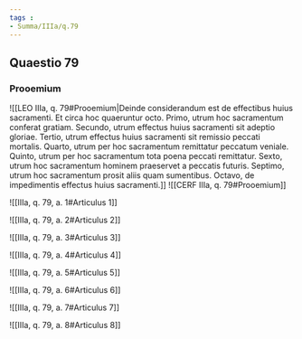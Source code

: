 ```yaml
---
tags : 
- Summa/IIIa/q.79
---
```


## Quaestio 79

### Prooemium

![[LEO IIIa, q. 79#Prooemium|Deinde considerandum est de effectibus huius sacramenti. Et circa hoc quaeruntur octo. Primo, utrum hoc sacramentum conferat gratiam. Secundo, utrum effectus huius sacramenti sit adeptio gloriae. Tertio, utrum effectus huius sacramenti sit remissio peccati mortalis. Quarto, utrum per hoc sacramentum remittatur peccatum veniale. Quinto, utrum per hoc sacramentum tota poena peccati remittatur. Sexto, utrum hoc sacramentum hominem praeservet a peccatis futuris. Septimo, utrum hoc sacramentum prosit aliis quam sumentibus. Octavo, de impedimentis effectus huius sacramenti.]]
![[CERF IIIa, q. 79#Prooemium]]

![[IIIa, q. 79, a. 1#Articulus 1]]

![[IIIa, q. 79, a. 2#Articulus 2]]

![[IIIa, q. 79, a. 3#Articulus 3]]

![[IIIa, q. 79, a. 4#Articulus 4]]

![[IIIa, q. 79, a. 5#Articulus 5]]

![[IIIa, q. 79, a. 6#Articulus 6]]

![[IIIa, q. 79, a. 7#Articulus 7]]

![[IIIa, q. 79, a. 8#Articulus 8]]


